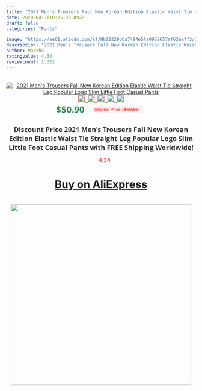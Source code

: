 ```yaml
---
title: "2021 Men's Trousers Fall New Korean Edition Elastic Waist Tie Straight Leg Popular Logo Slim Little Foot Casual Pants"
date: 2020-04-3T10:25:36.892Z
draft: false
categories: "Pants"

image: "https://ae01.alicdn.com/kf/Hb18229bba7494e5fa0952657af63aaff3/2021-Men-s-Trousers-Fall-New-Korean-Edition-Elastic-Waist-Tie-Straight-Leg-Popular-Logo-Slim.jpg"
description: "2021 Men's Trousers Fall New Korean Edition Elastic Waist Tie Straight Leg Popular Logo Slim Little Foot Casual Pants"
author: Marsha
ratingvalue: 4.34
reviewcount: 1.333
---
```

<br>
<div style="text-align: center;">
<a href="https://s.click.aliexpress.com/e/_AbfQIp" target="_blank" rel="nofollow noopener noreferrer"><img alt="2021 Men's Trousers Fall New Korean Edition Elastic Waist Tie Straight Leg Popular Logo Slim Little Foot Casual Pants" class="magnifier-image" src="https://ae01.alicdn.com/kf/Hb18229bba7494e5fa0952657af63aaff3/2021-Men-s-Trousers-Fall-New-Korean-Edition-Elastic-Waist-Tie-Straight-Leg-Popular-Logo-Slim.jpg_640x640.jpg">
<br>
<img style="border:1px solid salmon" src="https://ae01.alicdn.com/kf/Hb18229bba7494e5fa0952657af63aaff3/2021-Men-s-Trousers-Fall-New-Korean-Edition-Elastic-Waist-Tie-Straight-Leg-Popular-Logo-Slim.jpg_120x120.jpg">&nbsp;&nbsp;<img style="border:1px solid salmon" src="https://ae01.alicdn.com/kf/H30789b78b96c47c9a27437a5e135aa8bZ/2021-Men-s-Trousers-Fall-New-Korean-Edition-Elastic-Waist-Tie-Straight-Leg-Popular-Logo-Slim.jpg_120x120.jpg">&nbsp;&nbsp;<img style="border:1px solid salmon" src="https://ae01.alicdn.com/kf/H49850da2553b4c15b7b01f91cbb800be1/2021-Men-s-Trousers-Fall-New-Korean-Edition-Elastic-Waist-Tie-Straight-Leg-Popular-Logo-Slim.jpg_120x120.jpg">&nbsp;&nbsp;<img style="border:1px solid salmon" src="https://ae01.alicdn.com/kf/H9e62ab05f1164a949b54b4eb7b662affS/2021-Men-s-Trousers-Fall-New-Korean-Edition-Elastic-Waist-Tie-Straight-Leg-Popular-Logo-Slim.jpg_120x120.jpg">&nbsp;&nbsp;<img style="border:1px solid salmon" src="https://ae01.alicdn.com/kf/Hd5cee4ce1a3647d48e1d548d9169bba72/2021-Men-s-Trousers-Fall-New-Korean-Edition-Elastic-Waist-Tie-Straight-Leg-Popular-Logo-Slim.jpg_120x120.jpg"></a></div><br0>
<div style="text-align: center;"><span style="background-color: white; border: 0px; box-sizing: border-box; color: seagreen; display: inline-block; font-family: &quot;open sans&quot; , &quot;arial&quot; , &quot;helvetica&quot; , sans-serif , &quot;heiti&quot;; font-size: 24px; font-stretch: inherit; font-weight: 700; line-height: inherit; margin: 0px 10px 0px 0px; padding: 0px; vertical-align: middle;">$50.90 </span>
<span style="background: rgb(255 , 241 , 241); border-radius: 3px; border: 0px; box-sizing: border-box; color: #ff4747; display: inline-block; font-family: inherit; font-size: 12px; font-stretch: inherit; font-style: inherit; font-variant: inherit; font-weight: 600; line-height: inherit; margin: 0px; padding: 2px 5px; transform: scale(0.9); vertical-align: middle;">Original Price : <b style="text-decoration: line-through;">$50.90 </b> &nbsp;&nbsp;</span></div>
<h1 style="color: #333333; display: inline-block; font-family: &quot;open sans&quot; , &quot;arial&quot; , &quot;helvetica&quot; , sans-serif , &quot;heiti&quot;; font-size: 18px; font-stretch: inherit; font-weight: 700; text-align: center;">Discount Price 2021 Men's Trousers Fall New Korean Edition Elastic Waist Tie Straight Leg Popular Logo Slim Little Foot Casual Pants with FREE Shipping Worldwide!</h1>
<div style="color: #ff4747; text-align: center;">
<img src="https://4.bp.blogspot.com/-M0ZcTcb-5uY/XleCXlxnR4I/AAAAAAAAAEc/OrjgMkXV1oMQFaCRZj5HQwOCBcu3w1FegCPcBGAYYCw/s1600/star.png" style="height: 15px;">&nbsp;<b>4.34</b></div>
<div class="button_cont" align="center"><a class="buynow_a" href="https://s.click.aliexpress.com/e/_AbfQIp" target="_blank" rel="nofollow noopener noreferrer"><H1>Buy on AliExpress</H1></a></div><br>
<div class="separator" style="clear: both; text-align: center;">
<img src="https://lh3.googleusercontent.com/-pTy5HemUv9M/XlePHvY0dAI/AAAAAAAAAE4/0nX5iRUoIWY8eMW9Dpxeirr157OZliDIgCLcBGAsYHQ/s1600/badge.gif" width="480">
</div>
